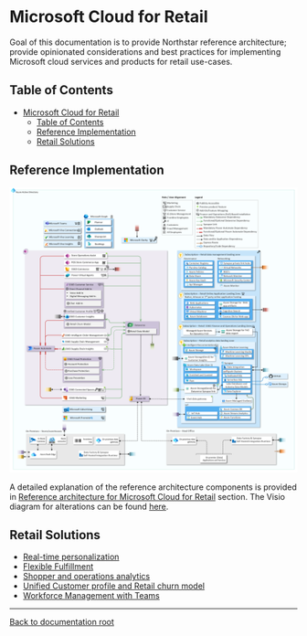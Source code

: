 # Microsoft Cloud for Retail

Goal of this documentation is to provide Northstar reference architecture; provide opinionated considerations and best practices for implementing Microsoft cloud services and products for retail use-cases.

## Table of Contents

- [Microsoft Cloud for Retail](#microsoft-cloud-for-retail)
  - [Table of Contents](#table-of-contents)
  - [Reference Implementation](#reference-implementation)
  - [Retail Solutions](#retail-solutions)

## Reference Implementation

![reference-implementation](./media/mc4r-reference-architecture_v2.png)

A detailed explanation of the reference architecture components is provided in [Reference architecture for Microsoft Cloud for Retail](./referenceImplementation/README.md) section. The Visio diagram for alterations can be found [here](./referenceImplementation/media/mc4r_v02.vsdx).

## Retail Solutions

- [Real-time personalization](./solutions/realtimePersonalization/README.md)
- [Flexible Fulfillment](./solutions/flexibleFulfillment/README.md)
- [Shopper and operations analytics](./solutions/shopperOpsAnalytics/README.md)
- [Unified Customer profile and Retail churn model](./solutions/unifiedCustomerProfile/README.md)
- [Workforce Management with Teams](./solutions/wrkforceMgmt/README.md)

---

[Back to documentation root](../README.md)
